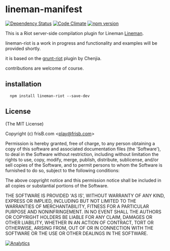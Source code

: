 # lineman-manifest

[![Dependency Status](https://gemnasium.com/frisb/fdboost.svg)](https://gemnasium.com/frisb/lineman-riot)
[![Code Climate](https://codeclimate.com/github/frisb/fdboost/badges/gpa.svg)](https://codeclimate.com/github/frisb/lineman-riot)
[![npm version](https://badge.fury.io/js/lineman-riot.svg)](http://badge.fury.io/js/lineman-riot)

This is a Riot server-side compilation plugin for Lineman [Lineman](http://linemanjs.com).

lineman-riot is a work in progress and functionality and examples will be provided shortly.

it is based on the [grunt-riot](https://github.com/ariesjia/grunt-riot) plugin by Chenjia.

contributions are welcome of course.

## installation

```
  npm install lineman-riot --save-dev
```

## License

(The MIT License)

Copyright (c) frisB.com &lt;play@frisb.com&gt;

Permission is hereby granted, free of charge, to any person obtaining
a copy of this software and associated documentation files (the
'Software'), to deal in the Software without restriction, including
without limitation the rights to use, copy, modify, merge, publish,
distribute, sublicense, and/or sell copies of the Software, and to
permit persons to whom the Software is furnished to do so, subject to
the following conditions:

The above copyright notice and this permission notice shall be
included in all copies or substantial portions of the Software.

THE SOFTWARE IS PROVIDED 'AS IS', WITHOUT WARRANTY OF ANY KIND,
EXPRESS OR IMPLIED, INCLUDING BUT NOT LIMITED TO THE WARRANTIES OF
MERCHANTABILITY, FITNESS FOR A PARTICULAR PURPOSE AND NONINFRINGEMENT.
IN NO EVENT SHALL THE AUTHORS OR COPYRIGHT HOLDERS BE LIABLE FOR ANY
CLAIM, DAMAGES OR OTHER LIABILITY, WHETHER IN AN ACTION OF CONTRACT,
TORT OR OTHERWISE, ARISING FROM, OUT OF OR IN CONNECTION WITH THE
SOFTWARE OR THE USE OR OTHER DEALINGS IN THE SOFTWARE.

[![Analytics](https://ga-beacon.appspot.com/UA-40562957-3/lineman-riot/readme)](https://github.com/igrigorik/ga-beacon)
